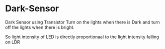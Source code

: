 # Dark-Sensor
Dark Sensor using Transistor 
Turn on the lights when there is Dark and turn off the lights when there is bright.

So light intensity of LED is directly proportionaal to the light intensity falling on LDR 
